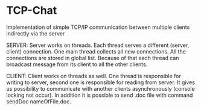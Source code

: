 # TCP-Chat
Implementation of simple TCP/IP communication between multiple clients indirectly via the server

SERVER:
Server works on threads. Each thread serves a different (server, client) connection. One main thread collects all new connections. All the connections are stored
in global list. Because of that each thread can broadcast message from its client to all the other clients.

CLIENT:
Client works on threads as well. One thread is responsible for writing to server, second one is responsible for reading from server. It gives us possibility to communicate with another clients asynchronously (console locking not occur). In addition it is possible to send .doc file with command sendDoc nameOfFile.doc.
